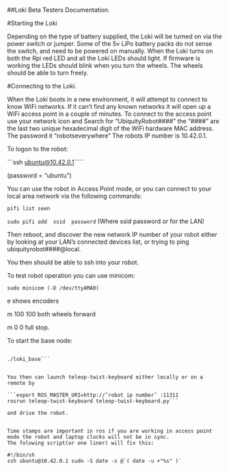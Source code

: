 ##Loki Beta Testers Documentation.

#Starting the Loki

Depending on the type of battery supplied, the Loki will be turned on via the power switch or jumper. Some of the 5v LiPo battery packs do not sense the switch, and need to be powered on manually. When the Loki turns on both the Rpi red LED and all the Loki LEDs should light. If firmware is working the LEDs should blink when you turn the wheels. The wheels should be able to turn freely.

#Connecting to the Loki.

When the Loki boots in a new environment, it will attempt to connect to know WiFi networks. If it can’t find any known networks it will open up a WiFi access point in a couple of minutes. To connect to the access point use your network icon and Search for “UbiquityRobot####” the “####” are the last two unique hexadecimal digit of the WiFi hardware MAC address.  The password it “robotseverywhere”  The robots IP number is 10.42.0.1.

To logon to the robot:

```ssh ubuntu@10.42.0.1`````

(password = “ubuntu”)

You can use the robot in Access Point mode, or you can connect to your local area network via the 
following commands:

```pifi list seen```

```sudo pifi add  ssid  password```   (Where ssid password or for the LAN)

Then reboot, and discover the new network IP number of your robot either by looking at your LAN’s connected 
devices list, or  trying to ping ubiquityrobot####@local.

You then should be able to ssh into your robot.


To test robot operation you can use minicom:

```sudo minicom (-D /dev/ttyAMA0)```

  e <cr>  shows encoders

m 100 100  <cr>   both wheels forward

m 0 0 <cr>      full stop.


To start the base node:


```cd /catkin-ws/src/ubiquity-launches/bin

./loki_base```


You then can launch teleop-twist-keyboard either locally or on a remote by

```export ROS_MASTER_URI=http://’robot ip number’ :11311
rosrun teleop-twist-keyboard teleop-twist-keyboard.py```

and drive the robot.


Time stamps are important in ros if you are working in access point mode the robot and laptop clocks will not be in sync. 
The folowing script(or one liner) will fix this:

#!/bin/sh
ssh ubuntu@10.42.0.1 sudo -S date -s @`( date -u +"%s" )`


